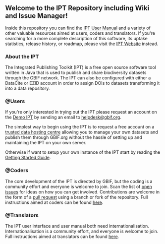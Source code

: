 ## Welcome to the IPT Repository including Wiki and Issue Manager! 

Inside this repository you can find the [IPT User Manual](IPT2ManualNotes.wiki) and a variety of other valuable resources aimed at users, coders and translators. If you're searching for a more complete description of this software, its uptake statistics, release history, or roadmap, please visit the [IPT Website](http://www.gbif.org/ipt) instead.

### About the IPT

The Integrated Publishing Toolkit (IPT) is a free open source software tool written in Java that is used to publish and share biodiversity datasets through the GBIF network. The IPT can also be configured with either a DataCite or EZID account in order to assign DOIs to datasets transforming it into a data repository. 

### @Users

If you're only interested in trying out the IPT please request an account on the [Demo IPT](http://ipt.gbif.org) by sending an email to helpdesk@gbif.org. 

The simplest way to begin using the IPT is to request a free account on a [trusted data hosting centre](https://github.com/gbif/ipt/wiki/dataHostingCentres) allowing you to manage your own datasets and publish them through GBIF.org without the hassle of setting up and maintaining the IPT on your own server.

Otherwise if want to setup your own instance of the IPT start by reading the [Getting Started Guide](https://github.com/gbif/ipt/wiki/IPT2ManualNotes.wiki#getting-started-guide). 

### @Coders 

The core development of the IPT is directed by GBIF, but the coding is a community effort and everyone is welcome to join. Scan the list of [open issues](https://github.com/gbif/ipt/issues) for ideas on how you can get involved. Contributions are welcome in the form of a [pull request](https://help.github.com/articles/creating-a-pull-request/) using a branch or fork of the repository. Full instructions aimed at coders can be found [here](HowToContribute.wiki).

### @Translators

The IPT user interface and user manual both need internationalisation. Internationalisation is a community effort, and everyone is welcome to join. Full instructions aimed at translators can be found [here](HowToTranslate.wiki).
